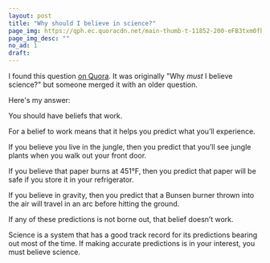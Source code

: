 ```yaml
---
layout: post
title: "Why should I believe in science?"
page_img: https://qph.ec.quoracdn.net/main-thumb-t-11852-200-eFB3txm0fhX0tDf3nHX4scPy2sxbPbqH.jpeg
page_img_desc: ""
no_ad: 1
draft: 
---
```


I found this question <a href="https://www.quora.com/Why-should-I-believe-in-science/">on Quora</a>. It was originally "Why <i>must</i> I believe science?" but someone merged it with an older question.

Here's my answer:

You should have beliefs that work.

For a belief to work means that it helps you predict what you’ll experience.

If you believe you live in the jungle, then you predict that you’ll see jungle plants when you walk out your front door.

If you believe that paper burns at 451°F, then you predict that paper will be safe if you store it in your refrigerator.

If you believe in gravity, then you predict that a Bunsen burner thrown into the air will travel in an arc before hitting the ground.

If any of these predictions is not borne out, that belief doesn’t work.

Science is a system that has a good track record for its predictions bearing out most of the time. If making accurate predictions is in your interest, you must believe science.

